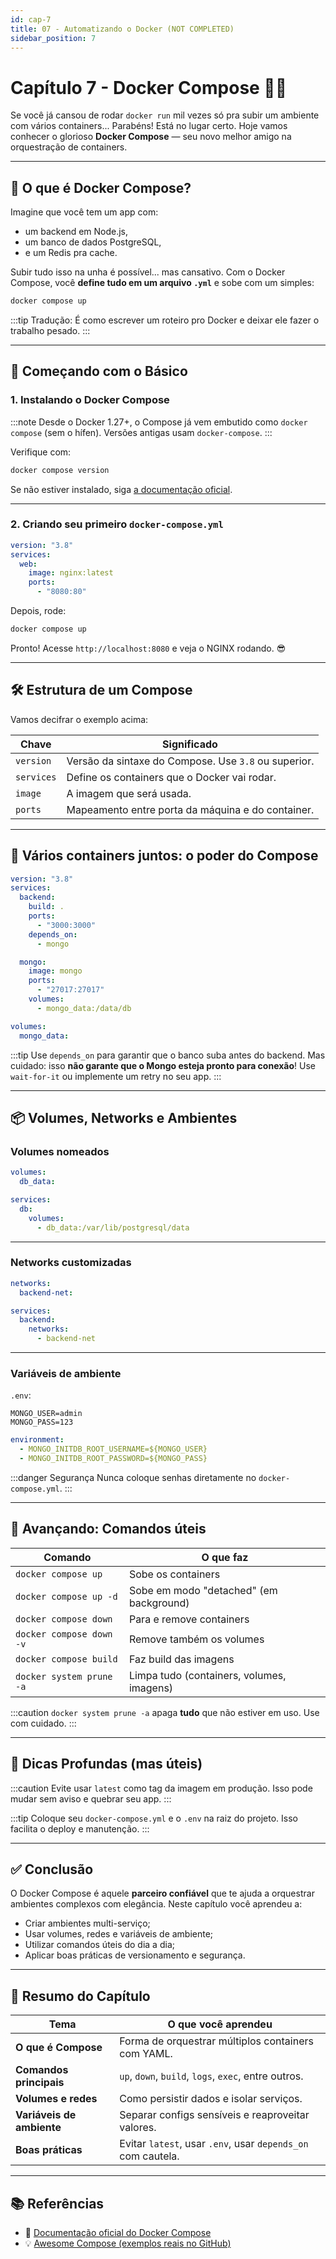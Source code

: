 ```yaml
---
id: cap-7
title: 07 - Automatizando o Docker (NOT COMPLETED)
sidebar_position: 7
---
```


# Capítulo 7 - Docker Compose 🐳🔧

Se você já cansou de rodar `docker run` mil vezes só pra subir um ambiente com vários containers... Parabéns! Está no lugar certo. Hoje vamos conhecer o glorioso **Docker Compose** — seu novo melhor amigo na orquestração de containers.

---

## 🧠 O que é Docker Compose?

Imagine que você tem um app com:

- um backend em Node.js,
- um banco de dados PostgreSQL,
- e um Redis pra cache.

Subir tudo isso na unha é possível... mas cansativo. Com o Docker Compose, você **define tudo em um arquivo `.yml`** e sobe com um simples:

```bash
docker compose up
```

:::tip Tradução:
É como escrever um roteiro pro Docker e deixar ele fazer o trabalho pesado.
:::

---

## 🚀 Começando com o Básico

### 1. Instalando o Docker Compose

:::note
Desde o Docker 1.27+, o Compose já vem embutido como `docker compose` (sem o hífen). Versões antigas usam `docker-compose`.
:::

Verifique com:

```bash title="Verificando o Compose"
docker compose version
```

Se não estiver instalado, siga [a documentação oficial](https://docs.docker.com/compose/install/).

---

### 2. Criando seu primeiro `docker-compose.yml`

```yaml title="docker-compose.yml"
version: "3.8"
services:
  web:
    image: nginx:latest
    ports:
      - "8080:80"
```

Depois, rode:

```bash
docker compose up
```

Pronto! Acesse `http://localhost:8080` e veja o NGINX rodando. 😎

---

## 🛠 Estrutura de um Compose

Vamos decifrar o exemplo acima:

| Chave        | Significado                                               |
|--------------|------------------------------------------------------------|
| `version`    | Versão da sintaxe do Compose. Use `3.8` ou superior.       |
| `services`   | Define os containers que o Docker vai rodar.               |
| `image`      | A imagem que será usada.                                   |
| `ports`      | Mapeamento entre porta da máquina e do container.          |

---

## 🧩 Vários containers juntos: o poder do Compose

```yaml title="Exemplo: Node.js + MongoDB"
version: "3.8"
services:
  backend:
    build: .
    ports:
      - "3000:3000"
    depends_on:
      - mongo

  mongo:
    image: mongo
    ports:
      - "27017:27017"
    volumes:
      - mongo_data:/data/db

volumes:
  mongo_data:
```

:::tip
Use `depends_on` para garantir que o banco suba antes do backend. Mas cuidado: isso **não garante que o Mongo esteja pronto para conexão**! Use `wait-for-it` ou implemente um retry no seu app.
:::

---

## 📦 Volumes, Networks e Ambientes

### Volumes nomeados

```yaml title="docker-compose.yml"
volumes:
  db_data:
```

```yaml
services:
  db:
    volumes:
      - db_data:/var/lib/postgresql/data
```

---

### Networks customizadas

```yaml
networks:
  backend-net:
```

```yaml
services:
  backend:
    networks:
      - backend-net
```

---

### Variáveis de ambiente

`.env`:

```env title=".env"
MONGO_USER=admin
MONGO_PASS=123
```

```yaml
environment:
  - MONGO_INITDB_ROOT_USERNAME=${MONGO_USER}
  - MONGO_INITDB_ROOT_PASSWORD=${MONGO_PASS}
```

:::danger Segurança
Nunca coloque senhas diretamente no `docker-compose.yml`.
:::

---

## 🧠 Avançando: Comandos úteis

| Comando                        | O que faz                                  |
|-------------------------------|---------------------------------------------|
| `docker compose up`           | Sobe os containers                          |
| `docker compose up -d`        | Sobe em modo "detached" (em background)     |
| `docker compose down`         | Para e remove containers                    |
| `docker compose down -v`      | Remove também os volumes                    |
| `docker compose build`        | Faz build das imagens                      |
| `docker system prune -a`      | Limpa tudo (containers, volumes, imagens)  |

:::caution
`docker system prune -a` apaga **tudo** que não estiver em uso. Use com cuidado.
:::

---

## 🐙 Dicas Profundas (mas úteis)

:::caution
Evite usar `latest` como tag da imagem em produção. Isso pode mudar sem aviso e quebrar seu app.
:::

:::tip
Coloque seu `docker-compose.yml` e o `.env` na raiz do projeto. Isso facilita o deploy e manutenção.
:::

---

## ✅ Conclusão

O Docker Compose é aquele **parceiro confiável** que te ajuda a orquestrar ambientes complexos com elegância. Neste capítulo você aprendeu a:

- Criar ambientes multi-serviço;
- Usar volumes, redes e variáveis de ambiente;
- Utilizar comandos úteis do dia a dia;
- Aplicar boas práticas de versionamento e segurança.

---

## 🧾 Resumo do Capítulo

| Tema                        | O que você aprendeu                                 |
|----------------------------|------------------------------------------------------|
| **O que é Compose**         | Forma de orquestrar múltiplos containers com YAML.   |
| **Comandos principais**     | `up`, `down`, `build`, `logs`, `exec`, entre outros.|
| **Volumes e redes**         | Como persistir dados e isolar serviços.             |
| **Variáveis de ambiente**   | Separar configs sensíveis e reaproveitar valores.   |
| **Boas práticas**           | Evitar `latest`, usar `.env`, usar `depends_on` com cautela. |

---

## 📚 Referências

- 📖 [Documentação oficial do Docker Compose](https://docs.docker.com/compose/)
- 💡 [Awesome Compose (exemplos reais no GitHub)](https://github.com/docker/awesome-compose)

